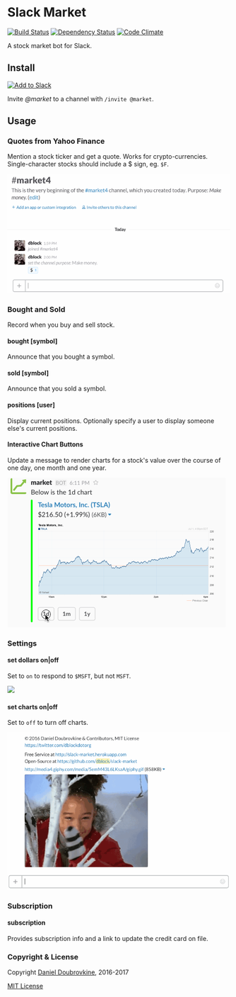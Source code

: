 Slack Market
============

[![Build Status](https://travis-ci.org/dblock/slack-market.svg?branch=master)](https://travis-ci.org/dblock/slack-market)
[![Dependency Status](https://gemnasium.com/dblock/slack-market.svg)](https://gemnasium.com/dblock/slack-market)
[![Code Climate](https://codeclimate.com/github/dblock/slack-market.svg)](https://codeclimate.com/github/dblock/slack-market)

A stock market bot for Slack.

## Install

[![Add to Slack](https://platform.slack-edge.com/img/add_to_slack.png)](http://market.playplay.io)

Invite *@market* to a channel with `/invite @market`.

## Usage

### Quotes from Yahoo Finance

Mention a stock ticker and get a quote. Works for crypto-currencies. Single-character stocks should include a $ sign, eg. `$F`.

![](public/img/market.gif)

### Bought and Sold

Record when you buy and sell stock.

#### bought [symbol]

Announce that you bought a symbol.

#### sold [symbol]

Announce that you sold a symbol.

#### positions [user]

Display current positions. Optionally specify a user to display someone else's current positions.

#### Interactive Chart Buttons

Update a message to render charts for a stock's value over the course of one day, one month and one year.

![](public/img/interactive-chart.gif)

### Settings

#### set dollars on|off

Set to `on` to respond to `$MSFT`, but not `MSFT`.

![](public/img/dollars.gif)

#### set charts on|off

Set to `off` to turn off charts.

![](public/img/charts.gif)

### Subscription

#### subscription

Provides subscription info and a link to update the credit card on file.

### Copyright & License

Copyright [Daniel Doubrovkine](http://code.dblock.org), 2016-2017

[MIT License](LICENSE)
